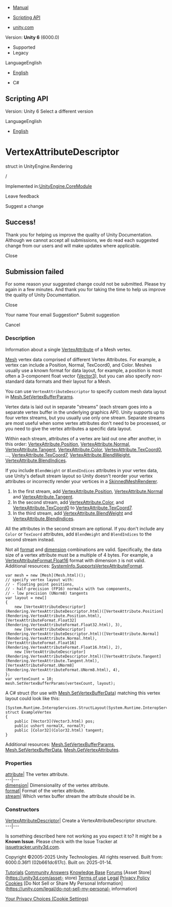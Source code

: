[ ]()

  * [Manual](../Manual/index.html)
  * [Scripting API](../ScriptReference/index.html)

  * [unity.com](https://unity.com/)

Version: **Unity 6** (6000.0)

  * Supported
  * Legacy

LanguageEnglish

  * [English]()

  * C#

[ ](https://docs.unity3d.com)

## Scripting API

Version: Unity 6 Select a different version

LanguageEnglish

  * [English]()

# VertexAttributeDescriptor

struct in UnityEngine.Rendering

/

Implemented in:[UnityEngine.CoreModule](UnityEngine.CoreModule.html)

Leave feedback

Suggest a change

## Success!

Thank you for helping us improve the quality of Unity Documentation. Although
we cannot accept all submissions, we do read each suggested change from our
users and will make updates where applicable.

Close

## Submission failed

For some reason your suggested change could not be submitted. Please <a>try
again</a> in a few minutes. And thank you for taking the time to help us
improve the quality of Unity Documentation.

Close

Your name Your email Suggestion* Submit suggestion

Cancel

[ ]()

### Description

Information about a single [VertexAttribute](Rendering.VertexAttribute.html)
of a Mesh vertex.

[Mesh](Mesh.html) vertex data comprised of different Vertex Attributes. For
example, a vertex can include a Position, Normal, TexCoord0, and Color. Meshes
usually use a known format for data layout, for example, a position is most
often a 3-component float vector ([Vector3](Vector3.html)), but you can also
specify non-standard data formats and their layout for a Mesh.  
  
You can use `VertexAttributeDescriptor` to specify custom mesh data layout in
[Mesh.SetVertexBufferParams](Mesh.SetVertexBufferParams.html).  
  
Vertex data is laid out in separate "streams" (each stream goes into a
separate vertex buffer in the underlying graphics API). Unity supports up to
four vertex streams, but you usually use only one stream. Separate streams are
most useful when some vertex attributes don't need to be processed, or you
need to give the vertex attributes a specific data layout.  
  
Within each stream, attributes of a vertex are laid out one after another, in
this order:
[VertexAttribute.Position](Rendering.VertexAttribute.Position.html),
[VertexAttribute.Normal](Rendering.VertexAttribute.Normal.html),
[VertexAttribute.Tangent](Rendering.VertexAttribute.Tangent.html),
[VertexAttribute.Color](Rendering.VertexAttribute.Color.html),
[VertexAttribute.TexCoord0](Rendering.VertexAttribute.TexCoord0.html), ...,
[VertexAttribute.TexCoord7](Rendering.VertexAttribute.TexCoord7.html),
[VertexAttribute.BlendWeight](Rendering.VertexAttribute.BlendWeight.html),
[VertexAttribute.BlendIndices](Rendering.VertexAttribute.BlendIndices.html).  
  
If you include `BlendWeight` or `BlendIndices` attributes in your vertex data,
use Unity's default stream layout so Unity doesn't reorder your vertex
attributes or incorrectly render your vertices in a
[SkinnedMeshRenderer](SkinnedMeshRenderer.html).

  1. In the first stream, add [VertexAttribute.Position](Rendering.VertexAttribute.Position.html), [VertexAttribute.Normal](Rendering.VertexAttribute.Normal.html) and [VertexAttribute.Tangent](Rendering.VertexAttribute.Tangent.html).
  2. In the second stream, add [VertexAttribute.Color](Rendering.VertexAttribute.Color.html), and [VertexAttribute.TexCoord0](Rendering.VertexAttribute.TexCoord0.html) to [VertexAttribute.TexCoord7](Rendering.VertexAttribute.TexCoord7.html).
  3. In the third stream, add [VertexAttribute.BlendWeight](Rendering.VertexAttribute.BlendWeight.html) and [VertexAttribute.BlendIndices](Rendering.VertexAttribute.BlendIndices.html).

All the attributes in the second stream are optional. If you don't include any
`Color` or `TexCoord` attributes, add `BlendWeight` and `BlendIndices` to the
second stream instead.  
  
Not all [format](Rendering.VertexAttributeDescriptor-format.html) and
[dimension](Rendering.VertexAttributeDescriptor-dimension.html) combinations
are valid. Specifically, the data size of a vertex attribute must be a
multiple of 4 bytes. For example, a
[VertexAttributeFormat.Float16](Rendering.VertexAttributeFormat.Float16.html)
format with dimension `3` is not valid. Additional resources:
[SystemInfo.SupportsVertexAttributeFormat](SystemInfo.SupportsVertexAttributeFormat.html).

    
    
    var mesh = new [Mesh](Mesh.html)();
    // specify vertex layout with:
    // - floating point positions,
    // - half-precision (FP16) normals with two components,
    // - low precision (UNorm8) tangents
    var layout = new[]
    {
        new [VertexAttributeDescriptor](Rendering.VertexAttributeDescriptor.html)([VertexAttribute.Position](Rendering.VertexAttribute.Position.html), [VertexAttributeFormat.Float32](Rendering.VertexAttributeFormat.Float32.html), 3),
        new [VertexAttributeDescriptor](Rendering.VertexAttributeDescriptor.html)([VertexAttribute.Normal](Rendering.VertexAttribute.Normal.html), [VertexAttributeFormat.Float16](Rendering.VertexAttributeFormat.Float16.html), 2),
        new [VertexAttributeDescriptor](Rendering.VertexAttributeDescriptor.html)([VertexAttribute.Tangent](Rendering.VertexAttribute.Tangent.html), [VertexAttributeFormat.UNorm8](Rendering.VertexAttributeFormat.UNorm8.html), 4),
    };
    var vertexCount = 10;
    mesh.SetVertexBufferParams(vertexCount, layout);

A C# struct (for use with
[Mesh.SetVertexBufferData](Mesh.SetVertexBufferData.html)) matching this
vertex layout could look like this:

    
    
    [System.Runtime.InteropServices.StructLayout(System.Runtime.InteropServices.LayoutKind.Sequential)]
    struct ExampleVertex
    {
        public [Vector3](Vector3.html) pos;
        public ushort normalX, normalY;
        public [Color32](Color32.html) tangent;
    }

Additional resources:
[Mesh.SetVertexBufferParams](Mesh.SetVertexBufferParams.html),
[Mesh.SetVertexBufferData](Mesh.SetVertexBufferData.html),
[Mesh.GetVertexAttributes](Mesh.GetVertexAttributes.html).

### Properties

[attribute](Rendering.VertexAttributeDescriptor-attribute.html)| The vertex
attribute.  
---|---  
[dimension](Rendering.VertexAttributeDescriptor-dimension.html)|
Dimensionality of the vertex attribute.  
[format](Rendering.VertexAttributeDescriptor-format.html)| Format of the
vertex attribute.  
[stream](Rendering.VertexAttributeDescriptor-stream.html)| Which vertex buffer
stream the attribute should be in.  
  
### Constructors

[VertexAttributeDescriptor](Rendering.VertexAttributeDescriptor-ctor.html)|
Create a VertexAttributeDescriptor structure.  
---|---  
  
Is something described here not working as you expect it to? It might be a
**Known Issue**. Please check with the Issue Tracker at
[issuetracker.unity3d.com](https://issuetracker.unity3d.com).

Copyright ©2005-2025 Unity Technologies. All rights reserved. Built from:
6000.0.36f1 (02b661dc617c). Built on: 2025-01-14.

[Tutorials](https://unity3d.com/learn) [Community
Answers](https://answers.unity3d.com) [Knowledge
Base](https://support.unity3d.com/hc/en-us)
[Forums](https://forum.unity3d.com) [Asset Store](https://unity3d.com/asset-
store) [Terms of use](https://docs.unity3d.com/Manual/TermsOfUse.html)
[Legal](https://unity.com/legal) [Privacy
Policy](https://unity.com/legal/privacy-policy)
[Cookies](https://unity.com/legal/cookie-policy) [Do Not Sell or Share My
Personal Information](https://unity.com/legal/do-not-sell-my-personal-
information)

[Your Privacy Choices (Cookie Settings)](javascript:void\(0\);)

